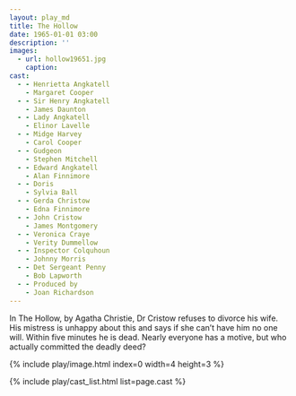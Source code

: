 ```yaml
---
layout: play_md
title: The Hollow
date: 1965-01-01 03:00
description: ''
images:
  - url: hollow19651.jpg
    caption:
cast:
  - - Henrietta Angkatell
    - Margaret Cooper
  - - Sir Henry Angkatell
    - James Daunton
  - - Lady Angkatell
    - Elinor Lavelle
  - - Midge Harvey
    - Carol Cooper
  - - Gudgeon
    - Stephen Mitchell
  - - Edward Angkatell
    - Alan Finnimore
  - - Doris
    - Sylvia Ball
  - - Gerda Christow
    - Edna Finnimore
  - - John Cristow
    - James Montgomery
  - - Veronica Craye
    - Verity Dummellow
  - - Inspector Colquhoun
    - Johnny Morris
  - - Det Sergeant Penny
    - Bob Lapworth
  - - Produced by
    - Joan Richardson
---
```


In The Hollow, by Agatha Christie, Dr Cristow refuses to divorce his wife. His mistress is unhappy about this and says if she can’t have him no one will. Within five minutes he is dead. Nearly everyone has a motive, but who actually committed the deadly deed?

{% include play/image.html index=0 width=4 height=3 %}

{% include play/cast_list.html list=page.cast %}
